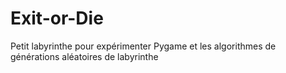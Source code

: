 # Exit-or-Die
Petit labyrinthe pour expérimenter Pygame et les algorithmes de générations aléatoires de labyrinthe
